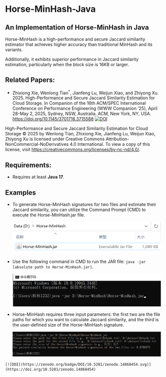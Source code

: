 # Horse-MinHash-Java

## An Implementation of Horse-MinHash in Java

Horse-MinHash is a high-performance and secure Jaccard similarity estimator that achieves higher accuracy than traditional MinHash and its variants.

Additionally, it exhibits superior performance in Jaccard similarity estimation, particularly when the block size is 16KB or larger.

## Related Papers:

- Zhixiong Xie, Wenlong Tian<sup>*</sup>, Jianfeng Lu, Weijun Xiao, and Zhiyong Xu. 2025. High-Performance and Secure Jaccard Similarity Estimation for Cloud Storage. In Companion of the 16th ACM/SPEC International Conference on Performance Engineering (WWW Companion ’25), April 28-May 2, 2025, Sydney, NSW, Australia. ACM, New York, NY, USA. https://doi.org/10.1145/3701716.3715588   [![DOI](https://zenodo.org/badge/DOI/10.5281/zenodo.14868454.svg)](https://doi.org/10.5281/zenodo.14868454)

High-Performance and Secure Jaccard Similarity Estimation for Cloud Storage © 2025 by Wenlong Tian, Zhixiong Xie, Jianfeng Lu, Weijun Xiao, Zhiyong Xu is licensed under Creative Commons Attribution-NonCommercial-NoDerivatives 4.0 International. To view a copy of this license, visit https://creativecommons.org/licenses/by-nc-nd/4.0/.  

## Requirements:

- Requires at least **Java 17**.

## Examples

- To generate Horse-MinHash signatures for two files and estimate their Jaccard similarity, you can utilize the Command Prompt (CMD) to execute the Horse-MinHash.jar file.

  ![jar](jar.png)

- Use the following command in CMD to run the JAR file: `java -jar [absolute path to Horse-MinHash.jar]`.

  ![cmd](cmd.png)

- Horse-MinHash requires three input parameters: the first two are the file paths for which you want to calculate Jaccard similarity, and the third is the user-defined size of the Horse-MinHash signature.

  ![sim](sim.png)



```
[![DOI](https://zenodo.org/badge/DOI/10.5281/zenodo.14868454.svg)](https://doi.org/10.5281/zenodo.14868454)
```
